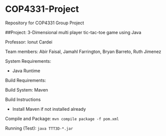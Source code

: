 # COP4331-Project
Repository for COP4331 Group Project

##Project: 3-Dimensional multi player tic-tac-toe game using Java

Professor: Ionut Cardei

Team members: Abir Faisal, Jamahl Farrington, Bryan Barreto, Ruth Jimenez

System Requirements:
- Java Runtime

Build Requirements:

Build System: Maven

Build Instructions

- Install Maven if not installed already

Compile and Package:
`mvn compile package -f pom.xml`

Running (Test):
`java TTT3D-*.jar`
